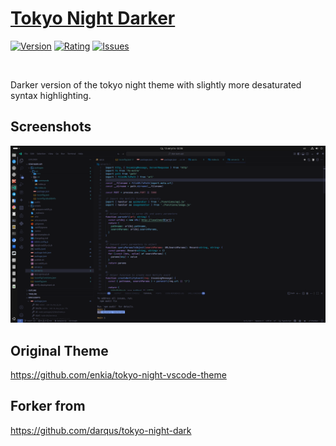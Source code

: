 # [Tokyo Night Darker](https://marketplace.visualstudio.com/items?itemName=tokyo-night-dark.tokyo-night-darker-theme)

[![Version](https://vsmarketplacebadge.apphb.com/version/darqus.tokyo-night-dark.svg)](https://marketplace.visualstudio.com/items?itemName=darqus.tokyo-night-dark)
[![Rating](https://vsmarketplacebadge.apphb.com/rating-star/darqus.tokyo-night-dark.svg)](https://marketplace.visualstudio.com/items?itemName=darqus.tokyo-night-dark)
[![Issues](https://img.shields.io/github/issues/darqus/tokyo-night-dark)](https://github.com/darqus/tokyo-night-dark/issues)

<br>

Darker version of the tokyo night theme with slightly more desaturated syntax highlighting.

## Screenshots

![Screenshot - Tokyo Night Dark](https://raw.githubusercontent.com/darqus/tokyo-night-dark/master/static/ss_tokyo_night_dark.png)

## Original Theme

<https://github.com/enkia/tokyo-night-vscode-theme>

## Forker from

<https://github.com/darqus/tokyo-night-dark>

